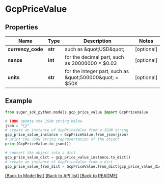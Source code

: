 # GcpPriceValue


## Properties

Name | Type | Description | Notes
------------ | ------------- | ------------- | -------------
**currency_code** | **str** | such as \&quot;USD\&quot; | [optional] 
**nanos** | **int** | for the decimal part, such as 30000000 &#x3D; $0.03 | [optional] 
**units** | **str** | for the integer part, such as \&quot;500000\&quot; &#x3D; $50K | [optional] 

## Example

```python
from suger_sdk_python.models.gcp_price_value import GcpPriceValue

# TODO update the JSON string below
json = "{}"
# create an instance of GcpPriceValue from a JSON string
gcp_price_value_instance = GcpPriceValue.from_json(json)
# print the JSON string representation of the object
print(GcpPriceValue.to_json())

# convert the object into a dict
gcp_price_value_dict = gcp_price_value_instance.to_dict()
# create an instance of GcpPriceValue from a dict
gcp_price_value_from_dict = GcpPriceValue.from_dict(gcp_price_value_dict)
```
[[Back to Model list]](../README.md#documentation-for-models) [[Back to API list]](../README.md#documentation-for-api-endpoints) [[Back to README]](../README.md)


